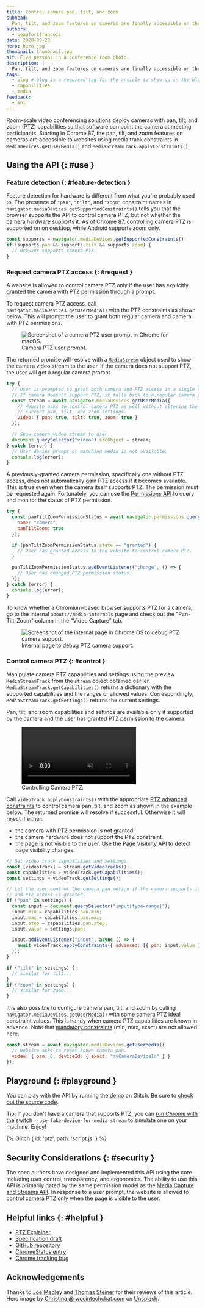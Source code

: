 ```yaml
---
title: Control camera pan, tilt, and zoom
subhead:
  Pan, tilt, and zoom features on cameras are finally accessible on the web.
authors:
  - beaufortfrancois
date: 2020-09-23
hero: hero.jpg
thumbnail: thumbnail.jpg
alt: Five persons in a conference room photo.
description: |
  Pan, tilt, and zoom features on cameras are finally accessible on the web.
tags:
  - blog # blog is a required tag for the article to show up in the blog.
  - capabilities
  - media
feedback:
  - api
---
```


Room-scale video conferencing solutions deploy cameras with pan, tilt, and zoom
(PTZ) capabilities so that software can point the camera at meeting
participants. Starting in Chrome&nbsp;87, the pan, tilt, and zoom features on
cameras are accessible to websites using media track constraints in
`MediaDevices.getUserMedia()` and `MediaStreamTrack.applyConstraints()`.

## Using the API {: #use }

### Feature detection {: #feature-detection }

Feature detection for hardware is different from what you're probably used to.
The presence of `"pan"`, `"tilt"`, and `"zoom"` constraint names in
`navigator.mediaDevices.getSupportedConstraints()` tells you that the browser
supports the API to control camera PTZ, but not whether the camera hardware
supports it. As of Chrome&nbsp;87, controlling camera PTZ is supported on
on desktop, while Android supports zoom only.

```js
const supports = navigator.mediaDevices.getSupportedConstraints();
if (supports.pan && supports.tilt && supports.zoom) {
  // Browser supports camera PTZ.
}
```

### Request camera PTZ access {: #request }

A website is allowed to control camera PTZ only if the user has explicitly
granted the camera with PTZ permission through a prompt.

To request camera PTZ access, call `navigator.mediaDevices.getUserMedia()` with
the PTZ constraints as shown below. This will prompt the user to grant both
regular camera and camera with PTZ permissions.

<figure class="w-figure">
  <img src="./camera-ptz-user-prompt.jpg" class="w-screenshot" alt="Screenshot of a camera PTZ user prompt in Chrome for macOS.">
  <figcaption class="w-figcaption">Camera PTZ user prompt.</figcaption>
</figure>

The returned promise will resolve with a [`MediaStream`] object used to show the
camera video stream to the user. If the camera does not support PTZ, the user
will get a regular camera prompt.

```js
try {
  // User is prompted to grant both camera and PTZ access in a single call.
  // If camera doesn't support PTZ, it falls back to a regular camera prompt.
  const stream = await navigator.mediaDevices.getUserMedia({
    // Website asks to control camera PTZ as well without altering the
    // current pan, tilt, and zoom settings.
    video: { pan: true, tilt: true, zoom: true }
  });

  // Show camera video stream to user.
  document.querySelector("video").srcObject = stream;
} catch (error) {
  // User denies prompt or matching media is not available.
  console.log(error);
}
```

A previously-granted camera permission, specifically one without PTZ access,
does not automatically gain PTZ access if it becomes available. This is true
even when the camera itself supports PTZ. The permission must be requested
again. Fortunately, you can use the [Permissions API] to query and monitor the
status of PTZ permission.

```js
try {
  const panTiltZoomPermissionStatus = await navigator.permissions.query({
    name: "camera",
    panTiltZoom: true
  });

  if (panTiltZoomPermissionStatus.state == "granted") {
    // User has granted access to the website to control camera PTZ.
  }

  panTiltZoomPermissionStatus.addEventListener("change", () => {
    // User has changed PTZ permission status.
  });
} catch (error) {
  console.log(error);
}
```

To know whether a Chromium-based browser supports PTZ for a camera, go to the
internal `about://media-internals` page and check out the "Pan-Tilt-Zoom" column
in the "Video Capture" tab.

<figure class="w-figure">
  <img src="./media-internals-page.jpg" class="w-screenshot" alt="Screenshot of the internal page in Chrome OS to debug PTZ camera support.">
  <figcaption class="w-figcaption">Internal page to debug PTZ camera support.</figcaption>
</figure>

### Control camera PTZ {: #control }

Manipulate camera PTZ capabilities and settings using the preview
`MediaStreamTrack` from the `stream` object obtained earlier.
`MediaStreamTrack.getCapabilities()` returns a dictionary with the supported
capabilities and the ranges or allowed values. Correspondingly,
`MediaStreamTrack.getSettings()` returns the current settings.

Pan, tilt, and zoom capabilities and settings are available only if supported by
the camera and the user has granted PTZ permission to the camera.

<figure class="w-figure">
  <video controls autoplay loop muted class="w-screenshot">
    <source src="https://storage.googleapis.com/web-dev-assets/ptz/ptz_h264.mp4" type="video/mp4">
  </video>
  <figcaption class="w-figcaption">Controlling Camera PTZ.</figcaption>
</figure>

Call `videoTrack.applyConstraints()` with the appropriate [PTZ advanced
constraints] to control camera pan, tilt, and zoom as shown in the example below.
The returned promise will resolve if successful. Otherwise it will reject if
either:
- the camera with PTZ permission is not granted.
- the camera hardware does not support the PTZ constraint.
- the page is not visible to the user. Use the [Page Visibilty API] to detect
  page visibility changes.

```js
// Get video track capabilities and settings.
const [videoTrack] = stream.getVideoTracks();
const capabilities = videoTrack.getCapabilities();
const settings = videoTrack.getSettings();

// Let the user control the camera pan motion if the camera supports it
// and PTZ access is granted.
if ("pan" in settings) {
  const input = document.querySelector("input[type=range]");
  input.min = capabilities.pan.min;
  input.max = capabilities.pan.max;
  input.step = capabilities.pan.step;
  input.value = settings.pan;

  input.addEventListener("input", async () => {
    await videoTrack.applyConstraints({ advanced: [{ pan: input.value }] });
  });
}

if ("tilt" in settings) {
  // similar for tilt...
}
if ("zoom" in settings) {
  // similar for zoom...
}
```

It is also possible to configure camera pan, tilt, and zoom by calling
`navigator.mediaDevices.getUserMedia()` with some camera PTZ ideal constraint
values. This is handy when camera PTZ capabilities are known in advance. Note
that [mandatory constraints] (min, max, exact) are not allowed here.

```js
const stream = await navigator.mediaDevices.getUserMedia({
  // Website asks to reset known camera pan.
  video: { pan: 0, deviceId: { exact: "myCameraDeviceId" } }
});
```

## Playground  {: #playground }

You can play with the API by running the [demo] on Glitch. Be sure to [check out
the source code].

Tip: If you don't have a camera that supports PTZ, you can [run Chrome with the
switch] `--use-fake-device-for-media-stream` to simulate one on your machine.
Enjoy!

{% Glitch {
  id: 'ptz',
  path: 'script.js'
} %}

## Security Considerations  {: #security }

The spec authors have designed and implemented this API using the core
including user control, transparency, and ergonomics. The ability to use this
API is primarily gated by the same permission model as the [Media Capture and
Streams API]. In response to a user prompt, the website is allowed to control
camera PTZ only when the page is visible to the user.

## Helpful links {: #helpful }

- [PTZ Explainer](https://github.com/w3c/mediacapture-image/blob/master/ptz-explainer.md)
- [Specification draft](https://w3c.github.io/mediacapture-image/)
- [GitHub repository](https://github.com/w3c/mediacapture-image)
- [ChromeStatus entry](https://www.chromestatus.com/feature/5570717087170560)
- [Chrome tracking bug](https://bugs.chromium.org/p/chromium/issues/detail?id=934063)

## Acknowledgements

Thanks to [Joe Medley] and [Thomas Steiner] for their reviews of this article.
Hero image by [Christina @ wocintechchat.com] on [Unsplash].

<!-- lint disable definition-case -->
[mandatory constraints]: https://developer.mozilla.org/en-US/docs/Web/API/Media_Streams_API/Constraints#Specifying_a_range_of_values:~:text=mandatory
[`MediaStream`]: https://developer.mozilla.org/en-US/docs/Web/API/MediaStream
[Permissions API]: https://developer.mozilla.org/en-US/docs/Web/API/Permissions_API
[PTZ advanced constraints]: https://bugs.chromium.org/p/chromium/issues/detail?id=1126045
[Page Visibilty API]: https://developer.mozilla.org/en-US/docs/Web/API/Page_Visibility_API
[demo]: https://ptz.glitch.me/
[check out the source code]: https://glitch.com/edit/#!/ptz?path=public%2Fscript.js
[run Chrome with the switch]: https://www.chromium.org/developers/how-tos/run-chromium-with-flags
[Media Capture and Streams API]: https://w3c.github.io/mediacapture-main
[Controlling Access to Powerful Web Platform Features]: https://chromium.googlesource.com/chromium/src/+/lkgr/docs/security/permissions-for-powerful-web-platform-features.md
[Joe Medley]: https://github.com/jpmedley
[Thomas Steiner]: https://github.com/tomayac
[Christina @ wocintechchat.com]: https://unsplash.com/@wocintechchat
[Unsplash]: https://unsplash.com/photos/lqPLmYD_MO8
<!-- lint enable definition-case -->
